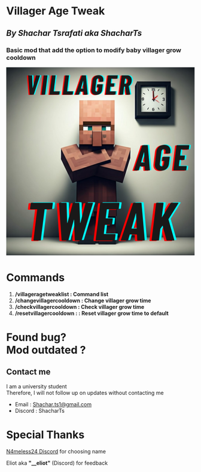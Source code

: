 # **Villager Age Tweak**
## _**By Shachar Tsrafati aka ShacharTs**_
### **Basic mod that add the option to modify baby villager grow cooldown**

![Logo3.png](Logo3.png)

**Commands**
======

1. **/villageragetweaklist : Command list**
2. **/changevillagercooldown  : Change villager grow time**
3. **/checkvillagercooldown : Check villager grow time**
4. **/resetvillagercooldown : : Reset villager grow time to default**


# Found bug? <br> Mod outdated ?
## Contact me
I am a university student <br>
Therefore, I will not follow up on updates without contacting me
* Email : Shachar.ts1@gmail.com
* Discord : ShacharTs

Special Thanks
=
[N4meless24 Discord](https://discord.com/invite/vuen7NYsCA) for choosing name

Eliot aka  __**"__eliot"**__ (Discord) for feedback 
